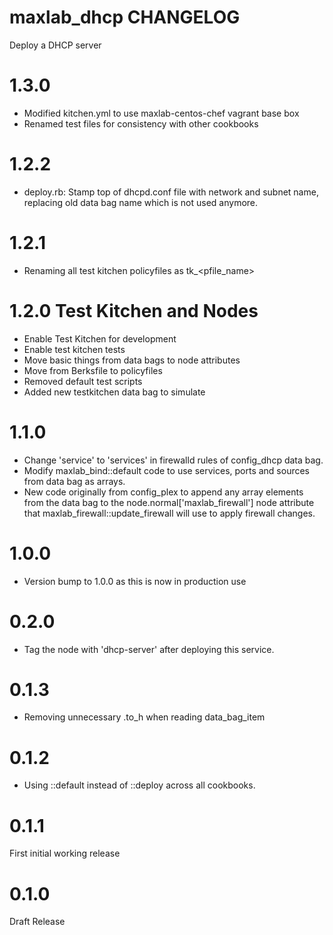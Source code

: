 # maxlab_dhcp CHANGELOG

Deploy a DHCP server

# 1.3.0

* Modified kitchen.yml to use maxlab-centos-chef vagrant base box
* Renamed test files for consistency with other cookbooks

# 1.2.2

* deploy.rb: Stamp top of dhcpd.conf file with network and subnet name, replacing old data bag name which is not used anymore.

# 1.2.1

* Renaming all test kitchen policyfiles as tk_<pfile_name>

# 1.2.0 Test Kitchen and Nodes

* Enable Test Kitchen for development
* Enable test kitchen tests
* Move basic things from data bags to node attributes
* Move from Berksfile to policyfiles
* Removed default test scripts
* Added new testkitchen data bag to simulate

# 1.1.0

* Change 'service' to 'services' in firewalld rules of config_dhcp data bag.
* Modify maxlab_bind::default code to use services, ports and sources from data bag as arrays.
* New code originally from config_plex to append any array elements from the data bag to the node.normal['maxlab_firewall'] node attribute that maxlab_firewall::update_firewall will use to apply firewall changes.

# 1.0.0

* Version bump to 1.0.0 as this is now in production use

# 0.2.0

* Tag the node with 'dhcp-server' after deploying this service.

# 0.1.3

* Removing unnecessary .to_h when reading data_bag_item

# 0.1.2

* Using ::default instead of ::deploy across all cookbooks.

# 0.1.1

First initial working release

# 0.1.0

Draft Release
